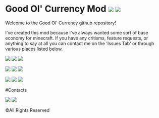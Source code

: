 # Good Ol' Currency Mod [![](http://cf.way2muchnoise.eu/full_254346_downloads.svg)](https://minecraft.curseforge.com/projects/good-ol-currency) [![](http://cf.way2muchnoise.eu/versions/MC%20Versions_254346_all.svg)](https://minecraft.curseforge.com/projects/good-ol-currency)
Welcome to the Good Ol' Currency github repository!

I've created this mod because I've always wanted some sort of base economy for minecraft. If you have any critisms, feature requests, or anything to say at all you can contact me on the 'Issues Tab' or through various places listed below.

[![](https://img.shields.io/badge/1.18.-release-green.svg)](https://minecraft.curseforge.com/projects/good-ol-currency/files)
[![](https://img.shields.io/badge/Latest%20Version-BETA:0.0.1-blue.svg)](https://minecraft.curseforge.com/projects/good-ol-currency/files)
[![](https://img.shields.io/badge/Supported-Fully-green.svg)](https://minecraft.curseforge.com/projects/good-ol-currency/files)

[![](https://img.shields.io/badge/1.17.1-release-green.svg)](https://minecraft.curseforge.com/projects/good-ol-currency/files)
[![](https://img.shields.io/badge/Latest%20Version-BETA:0.0.1-blue.svg)](https://minecraft.curseforge.com/projects/good-ol-currency/files)
[![](https://img.shields.io/badge/Supported-Bugfixes-yellow.svg)](https://minecraft.curseforge.com/projects/good-ol-currency/files)

[![](https://img.shields.io/badge/1.16.5-release-green.svg)](https://minecraft.curseforge.com/projects/good-ol-currency/files)
[![](https://img.shields.io/badge/Latest%20Version-BETA:0.0.1-blue.svg)](https://minecraft.curseforge.com/projects/good-ol-currency/files)
[![](https://img.shields.io/badge/Supported-Bugfixes-yellow.svg)](https://minecraft.curseforge.com/projects/good-ol-currency/files)

#Contacts

[![](https://img.shields.io/badge/Discord-Beardlessbrady%232909-7289DA.svg)](https://discord.gg/kSRXwZJ)
[![](https://img.shields.io/badge/Project-Trello-green.svg)](https://trello.com/b/TIjaFASH/currency)

©All Rights Reserved

